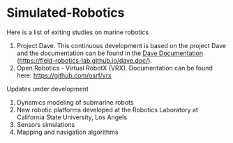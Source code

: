 # Simulated-Robotics
Here is a list of exiting studies on marine robotics
1. Project Dave. This continuous development is based on the project Dave and the documentation can be found in the [Dave Documentation (https://field-robotics-lab.github.io/dave.doc/)](https://field-robotics-lab.github.io/dave.doc/).
2. Open Robotics - Virtual RobotX (VRX). Documentation can be found here: https://github.com/osrf/vrx

Updates under development
1. Dynamics modeling of submarine robots 
2. New robotic platforms developed at the Robotics Laboratory at California State University, Los Angels
3. Sensors simulations 
4. Mapping and navigation algorithms 

